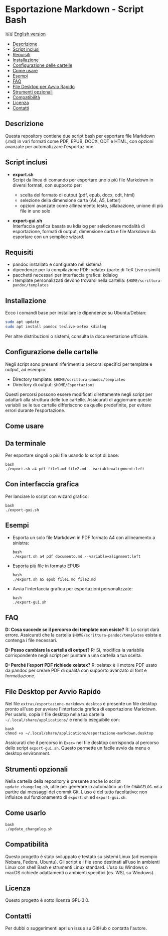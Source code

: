 # Esportazione Markdown - Script Bash

<!-- TOC -->

🇬🇧 [English version](README_EN.md)

- [Descrizione](#descrizione)
- [Script inclusi](#script-inclusi)
- [Requisiti](#requisiti)
- [Installazione](#installazione)
- [Configurazione delle cartelle](#configurazione-delle-cartelle)
- [Come usare](#come-usare)
- [Esempi](#esempi)
- [FAQ](#faq)
- [File Desktop per Avvio Rapido](#file-desktop-per-avvio-rapido)
- [Strumenti opzionali](#strumenti-opzionali)
- [Compatibilità](#compatibilit%C3%A0)
- [Licenza](#licenza)
- [Contatti](#contatti)

## Descrizione

Questa repository contiene due script bash per esportare file Markdown (.md) in vari formati come PDF, EPUB, DOCX, ODT e HTML, con opzioni avanzate per automatizzare l'esportazione.

## Script inclusi

- **export.sh**  
  Script da linea di comando per esportare uno o più file Markdown in diversi formati, con supporto per:  
  - scelta del formato di output (pdf, epub, docx, odt, html)  
  - selezione della dimensione carta (A4, A5, Letter)  
  - opzioni avanzate come allineamento testo, sillabazione, unione di più file in uno solo

- **export-gui.sh**  
  Interfaccia grafica basata su kdialog per selezionare modalità di esportazione, formati di output, dimensione carta e file Markdown da esportare con un semplice wizard.

## Requisiti

- pandoc installato e configurato nel sistema  
- dipendenze per la compilazione PDF: xelatex (parte di TeX Live o simili)  
- pacchetti necessari per interfaccia grafica: kdialog  
- i template personalizzati devono trovarsi nella cartella: `$HOME/scrittura-pandoc/templates`

## Installazione

Ecco i comandi base per installare le dipendenze su Ubuntu/Debian:

```bash
sudo apt update
sudo apt install pandoc texlive-xetex kdialog
```

Per altre distribuzioni o sistemi, consulta la documentazione ufficiale.

## Configurazione delle cartelle

Negli script sono presenti riferimenti a percorsi specifici per template e output, ad esempio:

- Directory template: `$HOME/scrittura-pandoc/templates`
- Directory di output: `$HOME/Esportazioni`

Questi percorsi possono essere modificati direttamente negli script per adattarli alla struttura delle tue cartelle.
Assicurati di aggiornare queste variabili se le tue cartelle differiscono da quelle predefinite, per evitare errori durante l’esportazione.

## Come usare

## Da terminale

Per esportare singoli o più file usando lo script di base:

```
bash
./export.sh a4 pdf file1.md file2.md --variable=alignment:left
```

## Con interfaccia grafica

Per lanciare lo script con wizard grafico:

```
bash
./export-gui.sh
```

## Esempi

- Esporta un solo file Markdown in PDF formato A4 con allineamento a sinistra:

  ```
  bash
  ./export.sh a4 pdf documento.md --variable=alignment:left
  ```

- Esporta più file in formato EPUB:

  ```
  bash
  ./export.sh a5 epub file1.md file2.md
  ```

- Avvia l’interfaccia grafica per esportazioni personalizzate:

  ```
  bash
  ./export-gui.sh
  ```

## FAQ

**D: Cosa succede se il percorso dei template non esiste?**
R: Lo script darà errore. Assicurati che la cartella `$HOME/scrittura-pandoc/templates` esista e contenga i file necessari.

**D: Posso cambiare la cartella di output?**
R: Sì, modifica la variabile corrispondente negli script per puntare a una cartella a tua scelta.

**D: Perché l’export PDF richiede xelatex?**
R: xelatex è il motore PDF usato da pandoc per creare PDF di qualità con supporto avanzato di font e formattazione.

## File Desktop per Avvio Rapido

Nel file `extras/esportazione-markdown.desktop` è presente un file desktop pronto all'uso per avviare l'interfaccia grafica di esportazione Markdown.
Per usarlo, copia il file desktop nella tua cartella `~/.local/share/applications/` e rendilo eseguibile con:

```
bash
chmod +x ~/.local/share/applications/esportazione-markdown.desktop
```

Assicurati che il percorso in `Exec=` nel file desktop corrisponda al percorso dello script `export-gui.sh`.
Questo permette un facile avvio da menu o desktop environment.

## Strumenti opzionali

Nella cartella della repository è presente anche lo script `update_changelog.sh`, utile per generare in automatico un file `CHANGELOG.md` a partire dai messaggi dei commit Git.
L’uso è del tutto facoltativo: non influisce sul funzionamento di `export.sh` ed `export-gui.sh`.

## Come usarlo

```
bash
./update_changelog.sh
```

## Compatibilità

Questo progetto è stato sviluppato e testato su sistemi Linux (ad esempio Nobara, Fedora, Ubuntu).
Gli script e i file sono destinati all’uso in ambienti Linux con shell Bash e strumenti Linux standard.
L’uso su Windows o macOS richiede adattamenti o ambienti specifici (es. WSL su Windows).

## Licenza

Questo progetto è sotto licenza GPL-3.0.

## Contatti

Per dubbi o suggerimenti apri un issue su GitHub o contatta l'autore.
